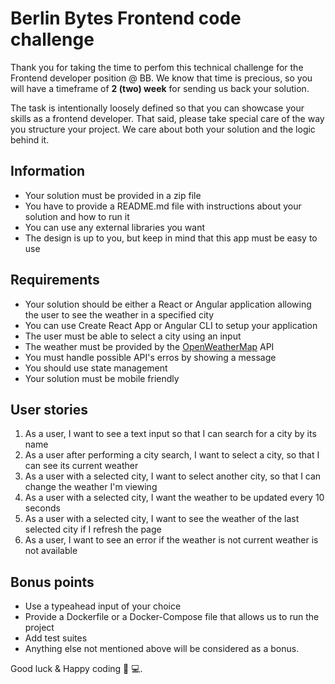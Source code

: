 # Berlin Bytes Frontend code challenge
Thank you for taking the time to perfom this technical challenge for the Frontend developer position @ BB. We know that time is precious, so you will have a timeframe of **2 (two) week** for sending us back your solution.

The task is intentionally loosely defined so that you can showcase your skills as a frontend developer. That said, please take special care of the way you structure your project. We care about both your solution and the logic behind it.


## Information
- Your solution must be provided in a zip file
- You have to provide a README.md file with instructions about your solution and how to run it
- You can use any external libraries you want
- The design is up to you, but keep in mind that this app must be easy to use

## Requirements
- Your solution should be either a React or Angular application allowing the user to see the weather in a specified city
- You can use Create React App or Angular CLI to setup your application
- The user must be able to select a city using an input
- The weather must be provided by the [OpenWeatherMap](https://openweathermap.org/) API
- You must handle possible API's erros by showing a message
- You should use state management
- Your solution must be mobile friendly

## User stories
1. As a user, I want to see a text input so that I can search for a city by its name
2. As a user after performing a city search, I want to select a city, so that I can see its current weather
3. As a user with a selected city, I want to select another city, so that I can change the weather I'm viewing
4. As a user with a selected city, I want the weather to be updated every 10 seconds
5. As a user with a selected city, I want to see the weather of the last selected city if I refresh the page
6. As a user, I want to see an error if the weather is not current weather is not available

## Bonus points
- Use a typeahead input of your choice
- Provide a Dockerfile or a Docker-Compose file that allows us to run the project
- Add test suites
- Anything else not mentioned above will be considered as a bonus.



Good luck & Happy coding 🐻 💻.
